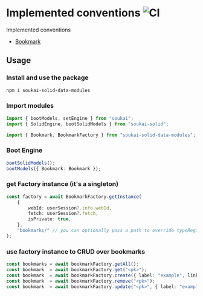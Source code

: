 # Implemented conventions ![CI](https://github.com/NoelDeMartin/soukai-solid-data-modules/actions/workflows/ci.yml/badge.svg)
Implemented conventions

- [Bookmark](https://pdsinterop.org/conventions/bookmark/)

## Usage

### Install and use the package
```bash
npm i soukai-solid-data-modules
```

### Import modules

```ts
import { bootModels, setEngine } from "soukai";
import { SolidEngine, bootSolidModels } from "soukai-solid";

import { Bookmark, BookmarkFactory } from "soukai-solid-data-modules";
```
### Boot Engine
```ts
bootSolidModels();
bootModels({ Bookmark: Bookmark });
```

### get Factory instance (it's a singleton)
```ts
const factory = await BookmarkFactory.getInstance(
    {
        webId: userSession?.info.webId,
        fetch: userSession?.fetch,
        isPrivate: true,
    },
    "bookmarks/" // you can optionally pass a path to override typeRegistration
);
```

### use factory instance to CRUD over bookmarks
```ts
const bookmarks = await bookmarkFactory.getAll();
const bookmark  = await bookmarkFactory.get("<pk>");
const bookmark  = await bookmarkFactory.create({ label: "example", link: "https://example.com", hasTopic: "Topic" });
const bookmark  = await bookmarkFactory.remove("<pk>");
const bookmark  = await bookmarkFactory.update("<pk>", { label: "example", link: "https://example.com", hasTopic: "Topic"  });
```
